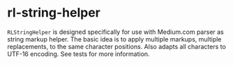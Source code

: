 # rl-string-helper
`RLStringHelper` is designed specifically for use with Medium.com parser as string markup helper. The basic idea is to apply multiple markups, multiple replacements, to the same character positions. Also adapts all characters to UTF-16 encoding. See tests for more information.
